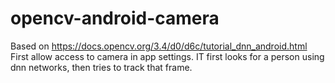 # opencv-android-camera
Based on https://docs.opencv.org/3.4/d0/d6c/tutorial_dnn_android.html First allow access to camera in app settings. IT first looks for a person using dnn networks, then tries to track that frame.
